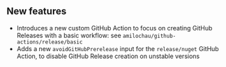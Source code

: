 [//]: # (Format this CHANGELOG.md with these titles:)
[//]: # (Breaking changes)
[//]: # (New features)
[//]: # (Bug fixes)
[//]: # (Minor changes)

## New features

- Introduces a new custom GitHub Action to focus on creating GitHub Releases with a basic workflow: see `amilochau/github-actions/release/basic`
- Adds a new `avoidGitHubPrerelease` input for the `release/nuget` GitHub Action, to disable GitHub Release creation on unstable versions
